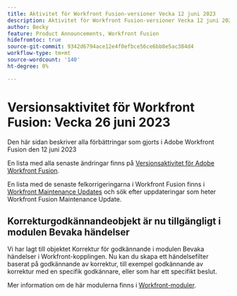 ```yaml
---
title: Aktivitet för Workfront Fusion-versioner Vecka 12 juni 2023
description: Aktivitet för Workfront Fusion-versioner Vecka 12 juni 2023
author: Becky
feature: Product Announcements, Workfront Fusion
hidefromtoc: true
source-git-commit: 9342d6794ace12e4f0efbce56ce6bb8e5ac384d4
workflow-type: tm+mt
source-wordcount: '140'
ht-degree: 0%

---
```


# Versionsaktivitet för Workfront Fusion: Vecka 26 juni 2023

Den här sidan beskriver alla förbättringar som gjorts i Adobe Workfront Fusion den 12 juni 2023

En lista med alla senaste ändringar finns på [Versionsaktivitet för Adobe Workfront Fusion](../../../product-announcements/product-releases/fusion-release-activity/fusion-release-activity.md).

En lista med de senaste felkorrigeringarna i Workfront Fusion finns i [Workfront Maintenance Updates](https://experienceleague.adobe.com/docs/workfront-known-issues/releases/current-updates.html) och sök efter uppdateringar som heter Workfront Fusion Maintenance Update.

## Korrekturgodkännandeobjekt är nu tillgängligt i modulen Bevaka händelser

Vi har lagt till objektet Korrektur för godkännande i modulen Bevaka händelser i Workfront-kopplingen. Nu kan du skapa ett händelsefilter baserat på godkännande av korrektur, till exempel godkännande av korrektur med en specifik godkännare, eller som har ett specifikt beslut.

Mer information om de här modulerna finns i [Workfront-moduler](/help/quicksilver/workfront-fusion/apps-and-their-modules/workfront-modules.md#triggers).
